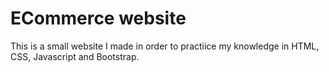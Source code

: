 # ECommerce website
This is a small website I made in order to practiice my knowledge in HTML, CSS, Javascript and Bootstrap.
